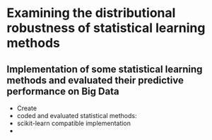 # Examining the distributional robustness of statistical learning methods

## Implementation of some statistical learning methods and evaluated their predictive performance on Big Data



* Create
* coded and evaluated statistical methods:
* scikit-learn compatible implementation
*  

